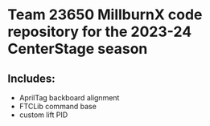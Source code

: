 # Team 23650 MillburnX code repository for the 2023-24 CenterStage season

## Includes:
- AprilTag backboard alignment
- FTCLib command base
- custom lift PID
